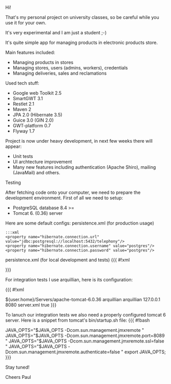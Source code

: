 Hi!

That's my personal project on university classes,
so be careful while you use it for your own.

It's very experimental and I am just a student ;-)

It's quite simple app for managing products in electronic products store.

Main features included: 
- Managing products in stores
- Managing stores, users (admins, workers), credentials
- Managing deliveries, sales and reclamations

Used tech stuff:
- Google web Toolkit 2.5
- SmartGWT 3.1
- Restlet 2.1
- Maven 2
- JPA 2.0 (Hibernate 3.5)
- Guice 3.0 (GIN 2.0)
- GWT-platform 0.7
- Flyway 1.7

Project is now under heavy development, in next few weeks there will appear:
- Unit tests
- UI archtecture improvement
- Many new features including authentication (Apache Shiro), mailing (JavaMail) and others.

Testing

After fetching code onto your computer, we need to prepare the development environment.
First of all we need to setup:
- PostgreSQL database 8.4 >=
- Tomcat 6. (0.36) server

Here are some default configs:
persistence.xml (for production usage)

    :::xml
    <property name="hibernate.connection.url" value="jdbc:postgresql://localhost:5432/telephony"/>
    <property name="hibernate.connection.username" value="postgres"/>
    <property name="hibernate.connection.password" value="postgres"/>


persistence.xml (for local development and tests)
{{{
#!xml

<property name="hibernate.connection.url" value="jdbc:postgresql://localhost:5432/telephony-test"/>
<property name="hibernate.connection.username" value="postgres"/>
<property name="hibernate.connection.password" value="postgres"/>
}}}

For integration tests I use arquillian, here is its configuration:

{{{
#!xml

 <container qualifier="tomcat-remote-6" default="true">
     <configuration>
         <property name="catalinaHome">${user.home}/Servers/apache-tomcat-6.0.36</property>
         <property name="user">arquillian</property>
         <property name="pass">arquillian</property>
         <property name="host">127.0.0.1</property>
         <property name="bindHttpPort">8080</property>
         <property name="serverConfig">server.xml</property>
         <property name="unpackArchive">true</property>
     </configuration>
 </container>
}}}

To lanuch our integration tests we also need a properly configured tomcat 6 server.
Here is a snippet from tomcat's bin/startup.sh file:
{{{
#!bash

JAVA_OPTS="$JAVA_OPTS -Dcom.sun.management.jmxremote "
JAVA_OPTS="$JAVA_OPTS -Dcom.sun.management.jmxremote.port=8089 "
JAVA_OPTS="$JAVA_OPTS -Dcom.sun.management.jmxremote.ssl=false "
JAVA_OPTS="$JAVA_OPTS -Dcom.sun.management.jmxremote.authenticate=false "
export JAVA_OPTS;
}}}

Stay tuned!



Cheers 
Paul